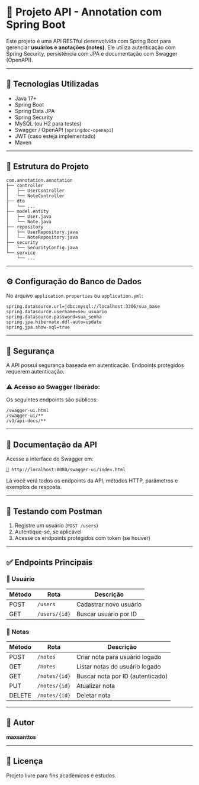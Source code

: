 # 📘 Projeto API - Annotation com Spring Boot

Este projeto é uma API RESTful desenvolvida com Spring Boot para gerenciar **usuários e anotações (notes)**. Ele utiliza autenticação com Spring Security, persistência com JPA e documentação com Swagger (OpenAPI).

---

## 🚀 Tecnologias Utilizadas

- Java 17+
- Spring Boot
- Spring Data JPA
- Spring Security
- MySQL (ou H2 para testes)
- Swagger / OpenAPI (`springdoc-openapi`)
- JWT (caso esteja implementado)
- Maven

---

## 📁 Estrutura do Projeto

```
com.annotation.annotation
├── controller
│   ├── UserController
│   └── NoteController
├── dto
│   └── ...
├── model.entity
│   ├── User.java
│   └── Note.java
├── repository
│   ├── UserRepository.java
│   └── NoteRepository.java
├── security
│   └── SecurityConfig.java
└── service
    └── ...
```

---

## ⚙️ Configuração do Banco de Dados

No arquivo `application.properties` ou `application.yml`:

```properties
spring.datasource.url=jdbc:mysql://localhost:3306/sua_base
spring.datasource.username=seu_usuario
spring.datasource.password=sua_senha
spring.jpa.hibernate.ddl-auto=update
spring.jpa.show-sql=true
```

---

## 🔐 Segurança

A API possui segurança baseada em autenticação. Endpoints protegidos requerem autenticação.

### ⚠️ Acesso ao Swagger liberado:
Os seguintes endpoints são públicos:

```
/swagger-ui.html  
/swagger-ui/**  
/v3/api-docs/**  
```

---

## 📄 Documentação da API

Acesse a interface do Swagger em:

```
🔗 http://localhost:8080/swagger-ui/index.html
```

Lá você verá todos os endpoints da API, métodos HTTP, parâmetros e exemplos de resposta.

---

## 🧪 Testando com Postman

1. Registre um usuário (`POST /users`)
2. Autentique-se, se aplicável
3. Acesse os endpoints protegidos com token (se houver)

---

## ✅ Endpoints Principais

### 🧍 Usuário

| Método | Rota             | Descrição                   |
|--------|------------------|-----------------------------|
| POST   | `/users`         | Cadastrar novo usuário      |
| GET    | `/users/{id}`    | Buscar usuário por ID       |

### 📝 Notas

| Método | Rota                 | Descrição                         |
|--------|----------------------|-----------------------------------|
| POST   | `/notes`             | Criar nota para usuário logado    |
| GET    | `/notes`             | Listar notas do usuário logado    |
| GET    | `/notes/{id}`        | Buscar nota por ID (autenticado)  |
| PUT    | `/notes/{id}`        | Atualizar nota                    |
| DELETE | `/notes/{id}`        | Deletar nota                      |

---

## 👤 Autor

**maxsanttos**

---

## 📜 Licença

Projeto livre para fins acadêmicos e estudos.